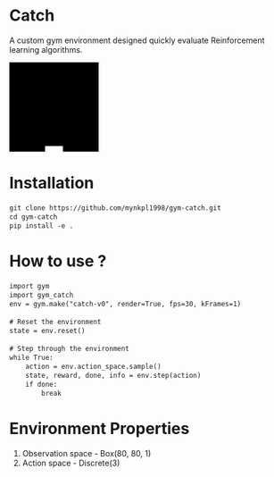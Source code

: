 # Catch

A custom gym environment designed quickly evaluate Reinforcement learning algorithms.

<img align="center" src="images/resized.gif">

# Installation
```
git clone https://github.com/mynkpl1998/gym-catch.git
cd gym-catch 
pip install -e .
```

# How to use ?
```
import gym
import gym_catch
env = gym.make("catch-v0", render=True, fps=30, kFrames=1)

# Reset the environment
state = env.reset()

# Step through the environment
while True:
    action = env.action_space.sample()
    state, reward, done, info = env.step(action)
    if done:
        break
```

# Environment Properties
1. Observation space - Box(80, 80, 1)
2. Action space - Discrete(3)

